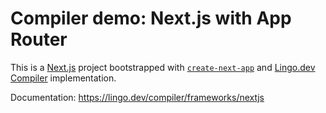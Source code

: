# Compiler demo: Next.js with App Router

This is a [Next.js](https://nextjs.org) project bootstrapped with [`create-next-app`](https://nextjs.org/docs/app/api-reference/cli/create-next-app) and [Lingo.dev Compiler](https://lingo.dev/compiler) implementation.

Documentation: https://lingo.dev/compiler/frameworks/nextjs
